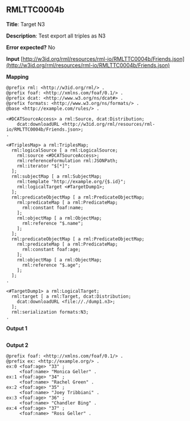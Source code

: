## RMLTTC0004b

**Title**: Target N3

**Description**: Test export all triples as N3

**Error expected?** No

**Input**
 [http://w3id.org/rml/resources/rml-io/RMLTTC0004b/Friends.json](http://w3id.org/rml/resources/rml-io/RMLTTC0004b/Friends.json)

**Mapping**
```
@prefix rml: <http://w3id.org/rml/> .
@prefix foaf: <http://xmlns.com/foaf/0.1/> .
@prefix dcat: <http://www.w3.org/ns/dcat#> .
@prefix formats: <http://www.w3.org/ns/formats/> .
@base <http://example.com/rules/> .

<#DCATSourceAccess> a rml:Source, dcat:Distribution;
    dcat:downloadURL <http://w3id.org/rml/resources/rml-io/RMLTTC0004b/Friends.json>;
.

<#TriplesMap> a rml:TriplesMap;
  rml:logicalSource [ a rml:LogicalSource;
    rml:source <#DCATSourceAccess>;
    rml:referenceFormulation rml:JSONPath;
    rml:iterator "$[*]";
  ];
  rml:subjectMap [ a rml:SubjectMap;
    rml:template "http://example.org/{$.id}";
    rml:logicalTarget <#TargetDump1>;
  ];
  rml:predicateObjectMap [ a rml:PredicateObjectMap;
    rml:predicateMap [ a rml:PredicateMap;
      rml:constant foaf:name;
    ];
    rml:objectMap [ a rml:ObjectMap;
      rml:reference "$.name";
    ];
  ];
  rml:predicateObjectMap [ a rml:PredicateObjectMap;
    rml:predicateMap [ a rml:PredicateMap;
      rml:constant foaf:age;
    ];
    rml:objectMap [ a rml:ObjectMap;
      rml:reference "$.age";
    ];
  ];
.

<#TargetDump1> a rml:LogicalTarget;
  rml:target [ a rml:Target, dcat:Distribution;
    dcat:downloadURL <file://./dump1.n3>;
  ];
  rml:serialization formats:N3;
.

```

**Output 1**
```

```

**Output 2**
```
@prefix foaf: <http://xmlns.com/foaf/0.1/> .
@prefix ex: <http://example.org/> .
ex:0 <foaf:age> "33" ;
     <foaf:name> "Monica Geller" .
ex:1 <foaf:age> "34" ;
     <foaf:name> "Rachel Green" .
ex:2 <foaf:age> "35" ;
     <foaf:name> "Joey Tribbiani" .
ex:3 <foaf:age> "36" ;
     <foaf:name> "Chandler Bing" .
ex:4 <foaf:age> "37" ;
     <foaf:name> "Ross Geller" .

```

